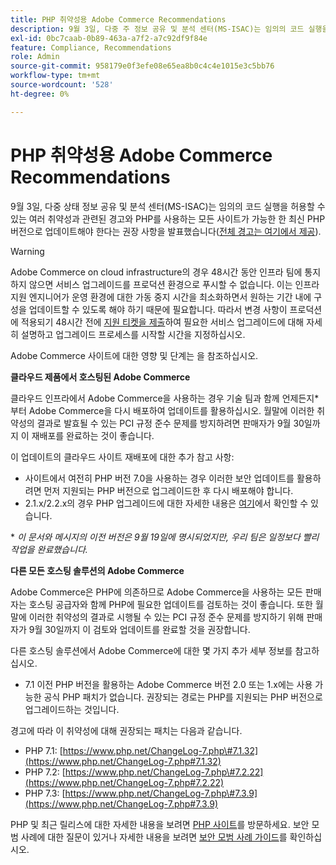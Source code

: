 ```yaml
---
title: PHP 취약성용 Adobe Commerce Recommendations
description: 9월 3일, 다중 주 정보 공유 및 분석 센터(MS-ISAC)는 임의의 코드 실행을 허용할 수 있는 여러 취약점과 관련된 경고와, PHP를 사용하는 모든 사이트가 최신 PHP 버전으로 즉시 업데이트해야 한다는 권장 사항을 발표했습니다([전체 경고는 여기에서 사용 가능](https://www.cisecurity.org/advisory/multiple-vulnerabilities-in-php-could-allow-for-arbitrary-code-execution_2019-087/).
exl-id: 0bc7caab-0b89-463a-a7f2-a7c92df9f84e
feature: Compliance, Recommendations
role: Admin
source-git-commit: 958179e0f3efe08e65ea8b0c4c4e1015e3c5bb76
workflow-type: tm+mt
source-wordcount: '528'
ht-degree: 0%

---
```


# PHP 취약성용 Adobe Commerce Recommendations

9월 3일, 다중 상태 정보 공유 및 분석 센터(MS-ISAC)는 임의의 코드 실행을 허용할 수 있는 여러 취약성과 관련된 경고와 PHP를 사용하는 모든 사이트가 가능한 한 최신 PHP 버전으로 업데이트해야 한다는 권장 사항을 발표했습니다([전체 경고는 여기에서 제공](https://www.cisecurity.org/advisory/multiple-vulnerabilities-in-php-could-allow-for-arbitrary-code-execution_2019-087/)).

>[!WARNING]
>
>Adobe Commerce on cloud infrastructure의 경우 48시간 동안 인프라 팀에 통지하지 않으면 서비스 업그레이드를 프로덕션 환경으로 푸시할 수 없습니다. 이는 인프라 지원 엔지니어가 운영 환경에 대한 가동 중지 시간을 최소화하면서 원하는 기간 내에 구성을 업데이트할 수 있도록 해야 하기 때문에 필요합니다. 따라서 변경 사항이 프로덕션에 적용되기 48시간 전에 [지원 티켓을 제출](/help/help-center-guide/help-center/magento-help-center-user-guide.md#submit-ticket)하여 필요한 서비스 업그레이드에 대해 자세히 설명하고 업그레이드 프로세스를 시작할 시간을 지정하십시오.

Adobe Commerce 사이트에 대한 영향 및 단계는 을 참조하십시오.

**클라우드 제품에서 호스팅된 Adobe Commerce**

클라우드 인프라에서 Adobe Commerce을 사용하는 경우 기술 팀과 함께 언제든지\*부터 Adobe Commerce을 다시 배포하여 업데이트를 활용하십시오. 월말에 이러한 취약성의 결과로 발효될 수 있는 PCI 규정 준수 문제를 방지하려면 판매자가 9월 30일까지 이 재배포를 완료하는 것이 좋습니다.

이 업데이트의 클라우드 사이트 재배포에 대한 추가 참고 사항:

* 사이트에서 여전히 PHP 버전 7.0을 사용하는 경우 이러한 보안 업데이트를 활용하려면 먼저 지원되는 PHP 버전으로 업그레이드한 후 다시 배포해야 합니다.
* 2.1.x/2.2.x의 경우 PHP 업그레이드에 대한 자세한 내용은 [여기](https://experienceleague.adobe.com/docs/commerce-cloud-service/user-guide/develop/upgrade/commerce-version.html?lang=ko)에서 확인할 수 있습니다.

\* *이 문서와 메시지의 이전 버전은 9월 19일에 명시되었지만, 우리 팀은 일정보다 빨리 작업을 완료했습니다.*

**다른 모든 호스팅 솔루션의 Adobe Commerce**

Adobe Commerce은 PHP에 의존하므로 Adobe Commerce을 사용하는 모든 판매자는 호스팅 공급자와 함께 PHP에 필요한 업데이트를 검토하는 것이 좋습니다. 또한 월말에 이러한 취약성의 결과로 시행될 수 있는 PCI 규정 준수 문제를 방지하기 위해 판매자가 9월 30일까지 이 검토와 업데이트를 완료할 것을 권장합니다.

다른 호스팅 솔루션에서 Adobe Commerce에 대한 몇 가지 추가 세부 정보를 참고하십시오.

* 7.1 이전 PHP 버전을 활용하는 Adobe Commerce 버전 2.0 또는 1.x에는 사용 가능한 공식 PHP 패치가 없습니다. 권장되는 경로는 PHP를 지원되는 PHP 버전으로 업그레이드하는 것입니다.

경고에 따라 이 취약성에 대해 권장되는 패치는 다음과 같습니다.

* PHP 7.1: [https://www.php.net/ChangeLog-7.php\#7.1.32](https://www.php.net/ChangeLog-7.php#7.1.32)
* PHP 7.2: [https://www.php.net/ChangeLog-7.php\#7.2.22](https://www.php.net/ChangeLog-7.php#7.2.22)
* PHP 7.3: [https://www.php.net/ChangeLog-7.php\#7.3.9](https://www.php.net/ChangeLog-7.php#7.3.9)

PHP 및 최근 릴리스에 대한 자세한 내용을 보려면 [PHP 사이트](https://www.php.net/)를 방문하세요. 보안 모범 사례에 대한 질문이 있거나 자세한 내용을 보려면 [보안 모범 사례 가이드](https://www.adobe.com/content/dam/cc/en/security/pdfs/Adobe-Magento-Commerce-Best-Practices-Guide.pdf)를 확인하십시오.
